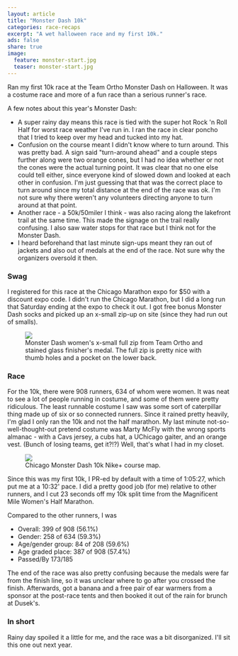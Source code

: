 ```yaml
---
layout: article
title: "Monster Dash 10k"
categories: race-recaps
excerpt: "A wet halloween race and my first 10k."
ads: false
share: true
image:
  feature: monster-start.jpg
  teaser: monster-start.jpg
---
```


Ran my first 10k race at the Team Ortho Monster Dash on Halloween.  It was a costume race and more of 
a fun race than a serious runner's race.
 
A few notes about this year's Monster Dash:

* A super rainy day means this race is tied with the super hot Rock 'n Roll Half for worst race weather I've run in.  I ran the race in clear poncho that I tried to keep over my head and tucked into my hat.
* Confusion on the course meant I didn't know where to turn around.  This was pretty bad.  A sign said "turn-around ahead" and a couple steps further along were two orange cones, but I had no idea whether or not the cones were the actual turning point.  It was clear that no one else could tell either, since everyone kind of slowed down and looked at each other in confusion.  I'm just guessing that that was the correct place to turn around since my total distance at the end of the race was ok.  I'm not sure why there weren't any volunteers directing anyone to turn around at that point.
* Another race - a 50k/50miler I think - was also racing along the lakefront trail at the same time.  This made the signage on the trail really confusing.  I also saw water stops for that race but I think not for the Monster Dash.
* I heard beforehand that last minute sign-ups meant they ran out of jackets and also out of medals at the end of the race.  Not sure why the organizers oversold it then.

### Swag

I registered for this race at the Chicago Marathon expo for $50 with a discount expo code.
I didn't run the Chicago Marathon, but I did a long run that Saturday ending at the expo to check it out.
I got free bonus Monster Dash socks and picked up an x-small zip-up on site (since they had run out of smalls).

<figure class="half">
	<img src="{{ site.url}}/images/monster-swag.jpg">
	<figcaption> 
Monster Dash women's x-small full zip from Team Ortho and
stained glass finisher's medal.  The full zip is pretty nice with thumb holes and a pocket on the lower back.
</figcaption>
</figure>


### Race

For the 10k, there were 908 runners, 634 of whom were women. 
It was neat to see a lot of people running in costume, and some of them were pretty ridiculous.
The least runnable costume I saw was some sort of caterpillar thing made up of six or so 
connected runners.  Since it rained pretty heavily, I'm glad I only ran the 10k and not the
half marathon.  My last minute not-so-well-thought-out pretend costume was Marty McFly
with the wrong sports almanac - with a Cavs jersey, a cubs hat, a UChicago gaiter, and an orange
vest.  (Bunch of losing teams, get it?!?) Well, that's what I had in my closet.

<figure>
        <img src="{{ site.url }}/images/monster-course.jpg">
        <figcaption>Chicago Monster Dash 10k Nike+ course map. </figcaption>
</figure>

Since this was my first 10k, I PR-ed by default with a time of 1:05:27, which put me at a 10:32'
pace.  I did a pretty good job (for me) relative to other runners, and I cut 23 seconds off my 10k 
split time from the Magnificent Mile Women's Half Marathon.

Compared to the other runners, I was

* Overall: 399 of 908 (56.1%) 
* Gender: 258 of 634 (59.3%) 
* Age/gender group: 84 of 208 (59.6%) 
* Age graded place: 387 of 908 (57.4%)
* Passed/By 173/185

The end of the race was also pretty confusing because the medals were far from the finish line, so it
was unclear where to go after you crossed the finish.  Afterwards, got a banana and a free pair of ear warmers from a sponsor at the post-race tents and then booked it out of the rain for brunch at Dusek's.

### In short

Rainy day spoiled it a little for me, and the race was a bit disorganized.  I'll sit this one out next year.
